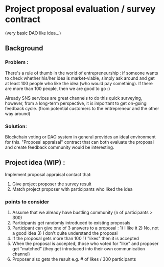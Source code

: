 
# Project proposal evaluation / survey contract
(very basic DAO like idea...) 

## Background
### Problem : 
There's a rule of thumb in the world of entrepreneurship : if someone wants to check whether his/her idea is market-viable, simply ask around and get at least 100 people who like the idea (who would pay something). If there are more than 100 people, then we are good to go :)

Already SNS services are great channels to do this quick surveying, however, from a long-term perspective, it is important to get on-going feedback cycle. (from potential customers to the entrepreneur and the other way around) 

### Solution:
Blockchain voting or DAO system in general provides an ideal environment for this. "Proposal appraisal" contract that can both evaluate the proposal and create feedback community would be interesting.

## Project idea (WIP) : 
Implement proposal appraisal contact that:
1) Give project proposer the survey result
2) Match project proposer with participants who liked the idea   

### points to consider 
1. Assume that we already have bustling community (n of participants > 300)
2. Participants get randomly introduced to existing proposals
3. Participant can give one of 3 answers to a proposal : 1) I like it 2) No, not a good idea 3) I don't quite understand the proposal
4. If the proposal gets more than 100 1) "likes" then it is accepted
5. When the proposal is accepted, those who voted for "like" and proposer get "matched" (they get introduced into their own communication channel)
6. Proposer also gets the result e.g. # of likes / 300 participants

